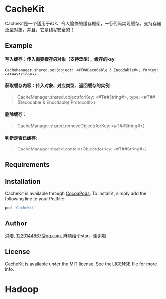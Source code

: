 # CacheKit
CacheKit是一个适用于iOS、令人愉快的缓存框架，一行代码实现缓存。支持存储泛型对象，并且，它是线程安全的！

## Example

#### 写入缓存：传入需要缓存的对象（支持泛型），缓存的key

`CacheManager.shared.set(object: <#T##Decodable & Encodable#>, forKey: <#T##String#>)`

#### 获取缓存内容：传入对象、对应类型、返回缓存的实例

> CacheManager.shared.object(forKey: <#T##String#>, type: <#T##(Decodable & Encodable).Protocol#>)

#### 删除缓存：

> CacheManager.shared.removeObject(forKey: <#T##String#>)

#### 判断是否已缓存:

> CacheManager.shared.containsObject(forKey: <#T##String#>)

## Requirements

## Installation

CacheKit is available through [CocoaPods](https://cocoapods.org). To install
it, simply add the following line to your Podfile:

```ruby
pod 'CacheKit'
```

## Author

洪陪, 1220144667@qq.com, 麻烦给个star、谢谢啦

## License

CacheKit is available under the MIT license. See the LICENSE file for more info.
# Hadoop
